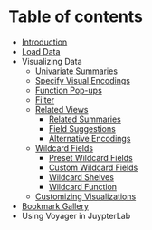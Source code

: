 # Table of contents

* [Introduction](README.md)
* [Load Data](load-data.md)
* Visualizing Data
  * [Univariate Summaries](visualizing-data/univariate-summaries.md)
  * [Specify Visual Encodings](visualizing-data/specify-visual-encodings.md)
  * [Function Pop-ups](visualizing-data/function-pop-ups.md)
  * [Filter](visualizing-data/filter.md)
  * [Related Views](visualizing-data/related-views/README.md)
    * [Related Summaries](visualizing-data/related-views/related-summaries.md)
    * [Field Suggestions](visualizing-data/related-views/field-suggestions.md)
    * [Alternative Encodings](visualizing-data/related-views/alternative-encodings.md)
  * [Wildcard Fields](visualizing-data/wildcard-fields/README.md)
    * [Preset Wildcard Fields](visualizing-data/wildcard-fields/preset-wildcard-fields.md)
    * [Custom Wildcard Fields](visualizing-data/wildcard-fields/custom-wildcard-fields.md)
    * [Wildcard Shelves](visualizing-data/wildcard-fields/wildcard-shelves.md)
    * [Wildcard Function](visualizing-data/wildcard-fields/wildcard-function.md)
  * [Customizing Visualizations](visualizing-data/customizing-visualizations.md)
* [Bookmark Gallery](bookmark-gallery.md)
* Using Voyager in JuypterLab

